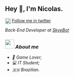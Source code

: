 ## Hey 👋, I'm Nicolas.

<a href='https://twitter.com/divinityuser/'><img align='left' alt="twitter" src="https://raw.githubusercontent.com/rahul-jha98/rahul-jha98/561d474902b59c7429ec22bb73e225696c27b202/assets/twitter.svg" height='20px'/> Follow me in twitter </a>

<p><em>Back-End Developer at <a href="http://www.skyebot.website">SkyeBot</a>

### <img src="https://cdn.discordapp.com/emojis/917878438038229022.gif?size=96&quality=lossless" width="30"> About me

- 🎲 Game Lover;
- 💻 IT Student;
- 🇧🇷 Brazilian.

